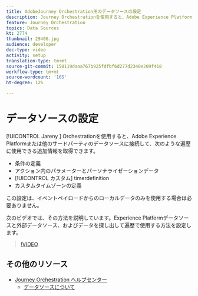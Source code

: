 ```yaml
---
title: AdobeJourney Orchestration用のデータソースの設定
description: Journey Orchestrationを使用すると、Adobe Experience Platformや他のサードパーティ製システムに接続して、追加情報を取得できます。 このチュートリアルでは、Experience Platformデータソースの設定、外部データソースの設定、データの検索と遍歴での使用の方法について説明します。
feature: Journey Orchestration
topics: Data Sources
kt: 2774
thumbnail: 29406.jpg
audience: developer
doc-type: video
activity: setup
translation-type: tm+mt
source-git-commit: 150119daaa767b925fdfbf6d277d2340e209f418
workflow-type: tm+mt
source-wordcount: '165'
ht-degree: 12%

---
```



# データソースの設定

[!UICONTROL Jareny ] Orchestrationを使用すると、Adobe Experience Platformまたは他のサードパーティのデータソースに接続して、次のような遍歴に使用できる追加情報を取得できます。

* 条件の定義
* アクション内のパラメーターとパーソナライゼーションデータ
* [!UICONTROL カスタム] timerdefinition
* カスタムタイムゾーンの定義

この設定は、イベントペイロードからのローカルデータのみを使用する場合は必要ありません。

次のビデオでは、その方法を説明しています。Experience Platformデータソースと外部データソース、およびデータを探し出して遍歴で使用する方法を設定します。

>[!VIDEO](https://video.tv.adobe.com/v/29406?quality=12)

## その他のリソース

* [Journey Orchestration ヘルプセンター](https://docs.adobe.com/content/help/ja-JP/journeys/using/journey-orchestration-home.html)
   * [データソースについて](https://docs.adobe.com/content/help/en/journeys/using/data-source-journeys/about-data-sources.html)
